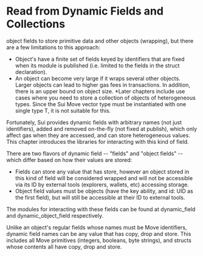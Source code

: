 # Read from  Dynamic Fields and Collections
object fields to store primitive data and other objects (wrapping), but there are a few limitations to this approach:

* Object's have a finite set of fields keyed by identifiers that are fixed when its module is published (i.e. limited to the fields in the struct declaration).
* An object can become very large if it wraps several other objects. Larger objects can lead to higher gas fees in transactions. In addition, there is an upper bound on object size.
*Later chapters include use cases where you need to store a collection of objects of heterogeneous types. Since the Sui Move vector type must be instantiated with one single type T, it is not suitable for this.

Fortunately, Sui provides dynamic fields with arbitrary names (not just identifiers), added and removed on-the-fly (not fixed at publish), which only affect gas when they are accessed, and can store heterogeneous values. This chapter introduces the libraries for interacting with this kind of field.


There are two flavors of dynamic field -- "fields" and "object fields" -- which differ based on how their values are stored:

* Fields can store any value that has store, however an object stored in this kind of field will be considered wrapped and will not be accessible via its ID by external tools (explorers, wallets, etc) accessing storage.
* Object field values must be objects (have the key ability, and id: UID as the first field), but will still be accessible at their ID to external tools.

The modules for interacting with these fields can be found at dynamic_field and dynamic_object_field respectively.


Unlike an object's regular fields whose names must be Move identifiers, dynamic field names can be any value that has copy, drop and store. This includes all Move primitives (integers, booleans, byte strings), and structs whose contents all have copy, drop and store.